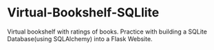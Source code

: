 # Virtual-Bookshelf-SQLlite
Virtual bookshelf with ratings of books. Practice with building a SQLite Database(using SQLAlchemy) into a Flask Website.

